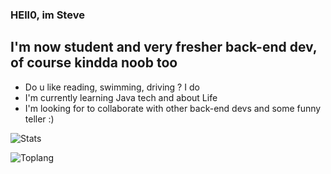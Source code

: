 ### HEll0, im Steve
## I'm now student and very fresher back-end dev, of course kindda noob too
- Do u like reading, swimming, driving ? I do
- I'm currently learning Java tech and about Life
- I'm looking for to collaborate with other back-end devs and some funny teller :)
   
![Stats](https://github-readme-stats.vercel.app/api?username=luyendong1102&show_icons=true&theme=dracula)    
 
![Toplang](https://github-readme-stats.vercel.app/api/top-langs/?username=luyendong1102&layout=compact)
